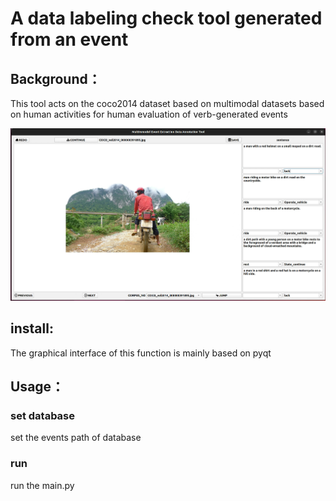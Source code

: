 # A data labeling check tool generated from an event

## Background：

This tool acts on the coco2014 dataset based on multimodal datasets based on human activities for human evaluation of verb-generated events

![image-20230718212740301](./demo/image-20230718212740301.png)

## install:

The graphical interface of this function is mainly based on pyqt



## Usage：

### set database

set the events path of database 

### run 

run the main.py

